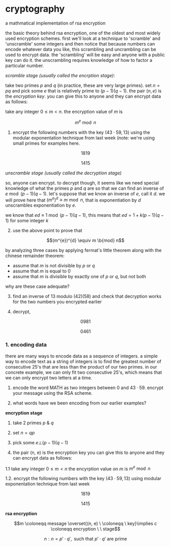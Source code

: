 # cryptography

a mathmatical implementation of rsa encryption


the basic theory behind rsa encryption, one of the oldest and most widely used encryption schemes.  first we'll look at a technique to 'scramble' and 'unscramble' some integers and then notice that because numbers can encode whatever data you like, this scrambling and uncrambling can be used to encrypt data.  the 'scrambling' will be easy and anyone with a public key can do it.  the unscrambling requires knowledge of how to factor a particular number.

_scramble stage (usually called the encrption stage)_:

take two primes $p$ and $q$ (in practice, these are very large primes).  set $n = pq$ and pick some $e$ that is relatively prime to $(p - 1)(q - 1)$.  the pair $(n, e)$ is the _encryption key_.  you can give this to anyone and they can encrypt data as follows:

take any integer $0 \leq m < n$.  the encryption value of $m$ is

$$m^{e} \bmod n$$

1.  encrypt the following numbers with the key $(43 \cdot 59, 13)$ using the modular exponentation technique from last week (note:  we're using small primes for examples here.

$$1819$$

$$1415$$

_unscramble stage (usually called the decryption stage)_

so, anyone can encrypt.  to decrypt though, it seems like we need special knowledge of what the primes $p$ and $q$ are so that we can find an inverse of $e \bmod (p - 1)(q - 1)$.  let's suppose that we know an inverse of $e$, call it $d$.  we will prove here that $(m^{e})^{d} \equiv m \bmod n$, that is exponentiation by $d$ unscrambles exponentiation by $e$.

we know that $ed \equiv 1 \bmod (p - 1)(q - 1)$, this means that $ed = 1 + k(p - 1)(q - 1)$ for some integer $k$

2.  use the above point to prove that 

$$(m^{e})^{d} \equiv m \b{mod} n$$

by analyzing three cases by applying fermat's little theorem along with the chinese remainder theorem:

-  assume that $m$ is not divisible by $p$ or $q$
-  assume that $m$ is equal to $0$
-  assume that $m$ is divisible by exactly one of $p$ or $q$, but not both

why are these case adequate?

3.  find an inverse of $13 \text{ modulo } (42)(58)$ and check that decryption works for the two numbers you encrypted earlier

4.  decrypt,

$$0981$$

$$0461$$

###  1.  encoding data

there are many ways to encode data as a sequence of integers.  a simple way to encode text as a string of integers is to find the greatest number of consecutive $25$'s that are less than the product of our two primes.  in our concrete example, we can only fit two consecutive $25$'s, which means that we can only encrypt two letters at a time.

1.  encode the word MATH as two integers between $0$ and $43 \cdot 59$.  encrypt your message using the RSA scheme.

2.  what words have we been encoding from our earlier examples?


**encryption stage**

1.  take 2 primes $p$ & $q$

2.  set $n = qp$

3.  pick some $e \bot (p - 1)(q - 1)$

4.  the pair (n, e) is the encryption key you can give this to anyone and they can encrypt data as follows:

1.1  take any integer $0 \leq m < n$ the encyrption value on $m$ is $m^{e} \bmod n$

1.2.  encrypt the following numbers with the key $(43 \cdot 59, 13)$ using modular exponentation technique from last week

$$1819$$

$$1415$$

**rsa encryption**

$$m \coloneqq message \overset{(n, e) \ \coloneqq \ key}\implies c \coloneqq encryption \ \  stage$$

$$n : n = p' \cdot q', \text{ such that } p' \cdot q' \text{ are prime }$$
















